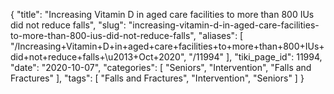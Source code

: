 {
    "title": "Increasing Vitamin D in aged care facilities to more than 800 IUs did not reduce falls",
    "slug": "increasing-vitamin-d-in-aged-care-facilities-to-more-than-800-ius-did-not-reduce-falls",
    "aliases": [
        "/Increasing+Vitamin+D+in+aged+care+facilities+to+more+than+800+IUs+did+not+reduce+falls+\u2013+Oct+2020",
        "/11994"
    ],
    "tiki_page_id": 11994,
    "date": "2020-10-07",
    "categories": [
        "Seniors",
        "Intervention",
        "Falls and Fractures"
    ],
    "tags": [
        "Falls and Fractures",
        "Intervention",
        "Seniors"
    ]
}
